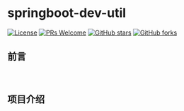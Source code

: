 # springboot-dev-util

[![License](https://img.shields.io/badge/license-MIT-blue.svg)](LICENSE)
[![PRs Welcome](https://img.shields.io/badge/PRs-welcome-brightgreen.svg)](https://github.com/yangbo0317/springboot-dev-util/pulls)
[![GitHub stars](https://img.shields.io/github/stars/shuzheng/zheng.svg?style=social&label=Stars)](https://github.com/yangbo0317/springboot-dev-util)
[![GitHub forks](https://img.shields.io/github/forks/shuzheng/zheng.svg?style=social&label=Fork)](https://github.com/yangbo0317/springboot-dev-util)


## 前言

　　
## 项目介绍

　　
